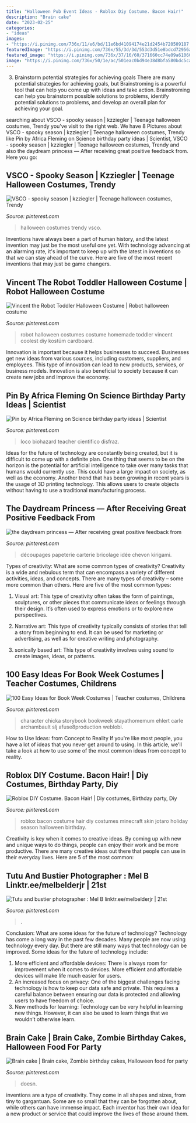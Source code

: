 ```yaml
---
title: "Halloween Pub Event Ideas - Roblox Diy Costume. Bacon Hair!"
description: "Brain cake"
date: "2023-02-25"
categories:
- "ideas"
images:
- "https://i.pinimg.com/736x/11/e6/bd/11e6bd41094174e21d2454b720509187.jpg"
featuredImage: "https://i.pinimg.com/736x/55/3d/3d/553d3d51e8bdcd72956aaa89d2d011ed--brain-cake.jpg"
featured_image: "https://i.pinimg.com/736x/37/16/60/371660cc74e09a6106074673cab531ad.jpg"
image: "https://i.pinimg.com/736x/50/1e/ac/501eac0bd94e38d8bfa580bdc5ca18c5.jpg"
---
```



3. Brainstorm potential strategies for achieving goals
There are many potential strategies for achieving goals, but Brainstroming is a powerful tool that can help you come up with ideas and take action. Brainstroming can help you brainstorm possible solutions to problems, identify potential solutions to problems, and develop an overall plan for achieving your goal.

	

		
searching about VSCO - spooky season | kzziegler | Teenage halloween costumes, Trendy you've visit to the right web. We have 8 Pictures about VSCO - spooky season | kzziegler | Teenage halloween costumes, Trendy like Pin by Africa Fleming on Science birthday party ideas | Scientist, VSCO - spooky season | kzziegler | Teenage halloween costumes, Trendy and also the daydream princess — After receiving great positive feedback from. Here you go:
		
    
## VSCO - Spooky Season | Kzziegler | Teenage Halloween Costumes, Trendy

<img loading=lazy src="https://i.pinimg.com/736x/35/1f/e6/351fe6b0480857800a63482eb5df8865.jpg" onerror="this.onerror=null;this.src='https://tse1.mm.bing.net/th?id=OIP.BoAzYnypXwz2UrQUgJrN9QHaJ4&amp;pid=15.1';" alt="VSCO - spooky season | kzziegler | Teenage halloween costumes, Trendy">

_Source: pinterest.com_

>halloween costumes trendy vsco. 

	

Inventions have always been a part of human history, and the latest invention may just be the most useful one yet. With technology advancing at an alarming rate, it's important to keep up with the latest in inventions so that we can stay ahead of the curve. Here are five of the most recent inventions that may just be game changers.

    
## Vincent The Robot Toddler Halloween Costume | Robot Halloween Costume

<img loading=lazy src="https://i.pinimg.com/736x/17/51/63/17516321cb13c241e00376311897d096--robot-costumes-toddler-halloween-costumes.jpg" onerror="this.onerror=null;this.src='https://tse1.mm.bing.net/th?id=OIP.nT6koZCvsGWmmqlkGvUlewHaJ6&amp;pid=15.1';" alt="Vincent the Robot Toddler Halloween Costume | Robot halloween costume">

_Source: pinterest.com_

>robot halloween costumes costume homemade toddler vincent coolest diy kostüm cardboard. 

	

Innovation is important because it helps businesses to succeed. Businesses get new ideas from various sources, including customers, suppliers, and employees. This type of innovation can lead to new products, services, or business models. Innovation is also beneficial to society because it can create new jobs and improve the economy.

    
## Pin By Africa Fleming On Science Birthday Party Ideas | Scientist

<img loading=lazy src="https://i.pinimg.com/736x/11/e6/bd/11e6bd41094174e21d2454b720509187.jpg" onerror="this.onerror=null;this.src='https://tse2.mm.bing.net/th?id=OIP.KGsRWxjUCkM0npow_KmuhAHaJ3&amp;pid=15.1';" alt="Pin by Africa Fleming on Science birthday party ideas | Scientist">

_Source: pinterest.com_

>loco biohazard teacher cientifico disfraz. 

	

Ideas for the future of technology are constantly being created, but it is difficult to come up with a definite plan. One thing that seems to be on the horizon is the potential for artificial intelligence to take over many tasks that humans would currently use. This could have a large impact on society, as well as the economy. Another trend that has been growing in recent years is the usage of 3D printing technology. This allows users to create objects without having to use a traditional manufacturing process.

    
## The Daydream Princess — After Receiving Great Positive Feedback From

<img loading=lazy src="https://i.pinimg.com/736x/7c/9a/ec/7c9aecc3bea0cc434693179f82dcd5b5.jpg" onerror="this.onerror=null;this.src='https://tse1.mm.bing.net/th?id=OIP.7GLEk99zv7cJGm4UobQLAgHaKX&amp;pid=15.1';" alt="the daydream princess — After receiving great positive feedback from">

_Source: pinterest.com_

>découpages papeterie carterie bricolage idée chevon kirigami. 

	

Types of creativity: What are some common types of creativity?
Creativity is a wide and nebulous term that can encompass a variety of different activities, ideas, and concepts. There are many types of creativity – some more common than others. Here are five of the most common types:
1. Visual art: This type of creativity often takes the form of paintings, sculptures, or other pieces that communicate ideas or feelings through their design. It’s often used to express emotions or to explore new perspectives.

2. Narrative art: This type of creativity typically consists of stories that tell a story from beginning to end. It can be used for marketing or advertising, as well as for creative writing and photography.

3. sonically based art: This type of creativity involves using sound to create images, ideas, or patterns.

    
## 100 Easy Ideas For Book Week Costumes | Teacher Costumes, Childrens

<img loading=lazy src="https://i.pinimg.com/736x/37/16/60/371660cc74e09a6106074673cab531ad.jpg" onerror="this.onerror=null;this.src='https://tse2.mm.bing.net/th?id=OIP.oL9a6fNiXlQXGYnJ__GUMAHaNK&amp;pid=15.1';" alt="100 Easy Ideas for Book Week Costumes | Teacher costumes, Childrens">

_Source: pinterest.com_

>character chicka storybook bookweek stayathomemum ehlert carle archambault slj afuse8production weblobi. 

	

How to Use Ideas: from Concept to Reality
If you're like most people, you have a lot of ideas that you never get around to using. In this article, we'll take a look at how to use some of the most common ideas from concept to reality.

    
## Roblox DIY Costume. Bacon Hair! | Diy Costumes, Birthday Party, Diy

<img loading=lazy src="https://i.pinimg.com/736x/50/1e/ac/501eac0bd94e38d8bfa580bdc5ca18c5.jpg" onerror="this.onerror=null;this.src='https://tse1.mm.bing.net/th?id=OIP.vS5Gre6INGEyrDfueaXEfwHaJ3&amp;pid=15.1';" alt="Roblox DIY Costume. Bacon Hair! | Diy costumes, Birthday party, Diy">

_Source: pinterest.com_

>roblox bacon costume hair diy costumes minecraft skin jotaro holiday season halloween birthday. 

	

Creativity is key when it comes to creative ideas. By coming up with new and unique ways to do things, people can enjoy their work and be more productive. There are many creative ideas out there that people can use in their everyday lives. Here are 5 of the most common: 

    
## Tutu And Bustier Photographer : Mel B Linktr.ee/melbelderjr | 21st

<img loading=lazy src="https://i.pinimg.com/736x/48/ac/d6/48acd662817a39bd32a5ac09238251d0.jpg" onerror="this.onerror=null;this.src='https://tse3.mm.bing.net/th?id=OIP.z1PGBEXuzVecen3mcjsmOgHaLH&amp;pid=15.1';" alt="Tutu and bustier photographer : Mel B linktr.ee/melbelderjr | 21st">

_Source: pinterest.com_

>. 

	

Conclusion: What are some ideas for the future of technology?
Technology has come a long way in the past few decades. Many people are now using technology every day. But there are still many ways that technology can be improved. Some ideas for the future of technology include: 
1) More efficient and affordable devices: There is always room for improvement when it comes to devices. More efficient and affordable devices will make life much easier for users. 
2) An increased focus on privacy: One of the biggest challenges facing technology is how to keep our data safe and private. This requires a careful balance between ensuring our data is protected and allowing users to have freedom of choice. 
3) New methods for learning: Technology can be very helpful in learning new things. However, it can also be used to learn things that we wouldn’t otherwise learn.

    
## Brain Cake | Brain Cake, Zombie Birthday Cakes, Halloween Food For Party

<img loading=lazy src="https://i.pinimg.com/736x/55/3d/3d/553d3d51e8bdcd72956aaa89d2d011ed--brain-cake.jpg" onerror="this.onerror=null;this.src='https://tse1.mm.bing.net/th?id=OIP.AeEpCcUxgK8XrkcooH-J9gHaJ3&amp;pid=15.1';" alt="Brain cake | Brain cake, Zombie birthday cakes, Halloween food for party">

_Source: pinterest.com_

>doesn. 

	

inventions are a type of creativity. They come in all shapes and sizes, from tiny to gargantuan. Some are so small that they can be forgotten about, while others can have immense impact. Each inventor has their own idea for a new product or service that could improve the lives of those around them.

